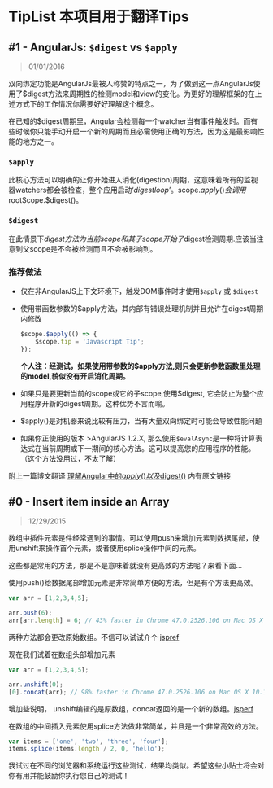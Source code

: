 # TipList 本项目用于翻译Tips

## #1 - AngularJs: `$digest` vs `$apply`

> 01/01/2016

双向绑定功能是AngularJs最被人称赞的特点之一，为了做到这一点AngularJs使用了$digest方法来周期性的检测model和view的变化。为更好的理解框架的在上述方式下的工作情况你需要好好理解这个概念。

在已知的$digest周期里，Angular会检测每一个watcher当有事件触发时。而有些时候你只能手动开启一个新的周期而且必需使用正确的方法，因为这是最影响性能的地方之一。

### `$apply`
此核心方法可以明确的让你开始进入消化(digestion)周期，这意味着所有的监视器watchers都会被检查，整个应用启动‘$digest loop’。$scope.$apply()会调用$rootScope.$digest()。

### `$digest`
在此情景下$digest方法为当前scope和其子scope开始了$digest检测周期.应该当注意到父scope是不会被检测而且不会被影响到。

### 推荐做法
- 仅在非AngularJS上下文环境下，触发DOM事件时才使用`$apply` 或 `$digest`
- 使用带函数参数的$apply方法，其内部有错误处理机制并且允许在digest周期内修改

	```javascript
	$scope.$apply(() => {
		$scope.tip = 'Javascript Tip';
	});
	```

  __个人注：经测试，如果使用带参数的$apply方法,则只会更新参数函数里处理的model,貌似没有开启消化周期。__
- 如果只是要更新当前的scope或它的子scope,使用$digest, 它会防止为整个应用程序开新的digest周期。这种优势不言而喻。
- $apply()是对机器来说比较有压力，当有大量双向绑定时可能会导致性能问题
- 如果你正使用的版本 >AngularJS 1.2.X, 那么使用`$evalAsync`是一种将计算表达式在当前周期或下一期间的核心方法。这可以提高您的应用程序的性能。（这个方法没用过，不太了解）

附上一篇博文翻译 [理解Angular中的$apply()以及$digest()](http://blog.csdn.net/dm_vincent/article/details/38705099) 内有原文链接

## #0 - Insert item inside an Array
> 12/29/2015

数组中插件元素是件经常遇到的事情。可以使用push来增加元素到数据尾部，使用unshift来操作首个元素，或者使用splice操作中间的元素。

这些都是常用的方法，那是不是意味着就没有更高效的方法呢？来看下面...

使用push()给数据尾部增加元素是非常简单方便的方法，但是有个方法更高效。

```javascript
var arr = [1,2,3,4,5];

arr.push(6);
arr[arr.length] = 6; // 43% faster in Chrome 47.0.2526.106 on Mac OS X 10.11.1
```
两种方法都会更改原始数组。不信可以试试介个 [jspref](http://jsperf.com/push-item-inside-an-array)

现在我们试着在数组头部增加元素

```javascript
var arr = [1,2,3,4,5];

arr.unshift(0);
[0].concat(arr); // 98% faster in Chrome 47.0.2526.106 on Mac OS X 10.11.1
```
增加些说明， unshift编辑的是原数组，concat返回的是一个新的数组。[jsperf](http://jsperf.com/unshift-item-inside-an-array)

在数组的中间插入元素使用splice方法做非常简单，并且是一个非常高效的方法。

```javascript
var items = ['one', 'two', 'three', 'four'];
items.splice(items.length / 2, 0, 'hello');
```
我试过在不同的浏览器和系统运行这些测试，结果均类似。希望这些小贴士将会对你有用并能鼓励你执行您自己的测试！




















